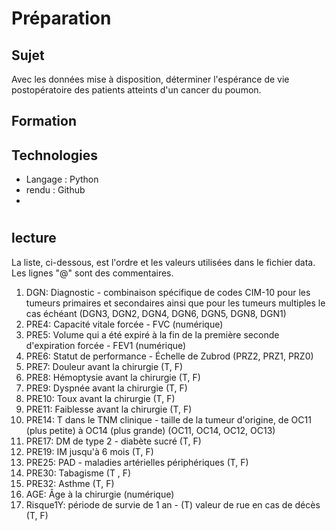 # Préparation
## Sujet
Avec les données mise à disposition, déterminer l'espérance de vie postopératoire des patients atteints d'un cancer du poumon.

## Formation
## Technologies
- Langage : Python
- rendu : Github
- 


# 
## lecture
La liste, ci-dessous, est l'ordre et les valeurs utilisées dans le fichier data. Les lignes "@" sont des commentaires.

1. DGN: Diagnostic - combinaison spécifique de codes CIM-10 pour les tumeurs primaires et secondaires ainsi que pour les tumeurs multiples le cas échéant (DGN3, DGN2, DGN4, DGN6, DGN5, DGN8, DGN1)
2. PRE4: Capacité vitale forcée - FVC (numérique)
3. PRE5: Volume qui a été expiré à la fin de la première seconde d'expiration forcée - FEV1 (numérique)
4. PRE6: Statut de performance - Échelle de Zubrod (PRZ2, PRZ1, PRZ0)
5. PRE7: Douleur avant la chirurgie (T, F)
6. PRE8: Hémoptysie avant la chirurgie (T, F)
7. PRE9: Dyspnée avant la chirurgie (T, F)
8. PRE10: Toux avant la chirurgie (T, F)
9. PRE11: Faiblesse avant la chirurgie (T, F)
10. PRE14: T dans le TNM clinique - taille de la tumeur d'origine, de OC11 (plus petite) à OC14 (plus grande) (OC11, OC14, OC12, OC13)
11. PRE17: DM de type 2 - diabète sucré (T, F)
12. PRE19: IM jusqu'à 6 mois (T, F)
13. PRE25: PAD - maladies artérielles périphériques (T, F)
14. PRE30: Tabagisme (T , F)
15. PRE32: Asthme (T, F)
16. AGE: Âge à la chirurgie (numérique)
17. Risque1Y: période de survie de 1 an - (T) valeur de rue en cas de décès (T, F)
